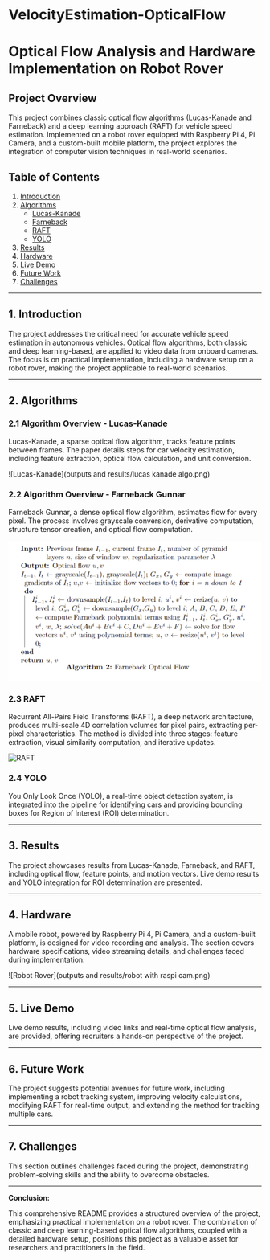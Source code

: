 # VelocityEstimation-OpticalFlow
# Optical Flow Analysis and Hardware Implementation on Robot Rover

## Project Overview

This project combines classic optical flow algorithms (Lucas-Kanade and Farneback) and a deep learning approach (RAFT) for vehicle speed estimation. Implemented on a robot rover equipped with Raspberry Pi 4, Pi Camera, and a custom-built mobile platform, the project explores the integration of computer vision techniques in real-world scenarios.

## Table of Contents
1. [Introduction](#1-introduction)
2. [Algorithms](#2-algorithms)
    - [Lucas-Kanade](#21-algorithm-overview---lucas-kanade)
    - [Farneback](#22-algorithm-overview---farneback-gunnar)
    - [RAFT](#23-raft)
    - [YOLO](#24-yolo)
3. [Results](#3-results)
4. [Hardware](#4-hardware)
5. [Live Demo](#5-live-demo)
6. [Future Work](#6-future-work)
7. [Challenges](#7-challenges)

---

## 1. Introduction

The project addresses the critical need for accurate vehicle speed estimation in autonomous vehicles. Optical flow algorithms, both classic and deep learning-based, are applied to video data from onboard cameras. The focus is on practical implementation, including a hardware setup on a robot rover, making the project applicable to real-world scenarios.

---

## 2. Algorithms

### 2.1 Algorithm Overview - Lucas-Kanade

Lucas-Kanade, a sparse optical flow algorithm, tracks feature points between frames. The paper details steps for car velocity estimation, including feature extraction, optical flow calculation, and unit conversion.

![Lucas-Kanade](outputs and results/lucas kanade algo.png)

### 2.2 Algorithm Overview - Farneback Gunnar

Farneback Gunnar, a dense optical flow algorithm, estimates flow for every pixel. The process involves grayscale conversion, derivative computation, structure tensor creation, and optical flow computation.

![Farneback](outputs%20and%20results/farneback%20algo.png)

### 2.3 RAFT

Recurrent All-Pairs Field Transforms (RAFT), a deep network architecture, produces multi-scale 4D correlation volumes for pixel pairs, extracting per-pixel characteristics. The method is divided into three stages: feature extraction, visual similarity computation, and iterative updates.

![RAFT](placeholder_raft_image.png)

### 2.4 YOLO

You Only Look Once (YOLO), a real-time object detection system, is integrated into the pipeline for identifying cars and providing bounding boxes for Region of Interest (ROI) determination.

---

## 3. Results

The project showcases results from Lucas-Kanade, Farneback, and RAFT, including optical flow, feature points, and motion vectors. Live demo results and YOLO integration for ROI determination are presented.

---

## 4. Hardware

A mobile robot, powered by Raspberry Pi 4, Pi Camera, and a custom-built platform, is designed for video recording and analysis. The section covers hardware specifications, video streaming details, and challenges faced during implementation.

![Robot Rover](outputs and results/robot with raspi cam.png)

---

## 5. Live Demo

Live demo results, including video links and real-time optical flow analysis, are provided, offering recruiters a hands-on perspective of the project.

---

## 6. Future Work

The project suggests potential avenues for future work, including implementing a robot tracking system, improving velocity calculations, modifying RAFT for real-time output, and extending the method for tracking multiple cars.

---

## 7. Challenges

This section outlines challenges faced during the project, demonstrating problem-solving skills and the ability to overcome obstacles.

---

**Conclusion:**

This comprehensive README provides a structured overview of the project, emphasizing practical implementation on a robot rover. The combination of classic and deep learning-based optical flow algorithms, coupled with a detailed hardware setup, positions this project as a valuable asset for researchers and practitioners in the field.
